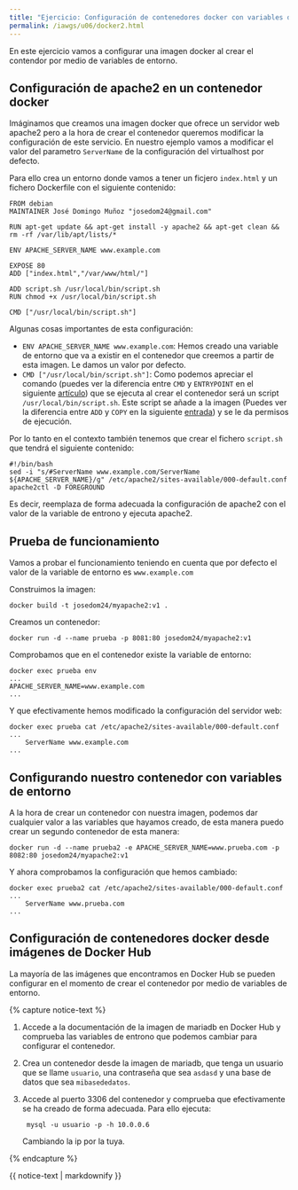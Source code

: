```yaml
---
title: "Ejercicio: Configuración de contenedores docker con variables de entorno"
permalink: /iawgs/u06/docker2.html
---
```


En este ejercicio vamos a configurar una imagen docker al crear el contendor por medio de variables de entorno.

## Configuración de apache2 en un contenedor docker

Imáginamos que creamos una imagen docker que ofrece un servidor web apache2 pero a la hora de crear el contenedor queremos modificar la configuración de este servicio. En nuestro ejemplo vamos a modificar el valor del parametro `ServerName` de la configuración del virtualhost por defecto.

Para ello crea un entorno donde vamos a tener un ficjero `index.html` y un fichero Dockerfile con el siguiente contenido:

    FROM debian
    MAINTAINER José Domingo Muñoz "josedom24@gmail.com"

    RUN apt-get update && apt-get install -y apache2 && apt-get clean && rm -rf /var/lib/apt/lists/*

    ENV APACHE_SERVER_NAME www.example.com

    EXPOSE 80
    ADD ["index.html","/var/www/html/"]

    ADD script.sh /usr/local/bin/script.sh
    RUN chmod +x /usr/local/bin/script.sh

    CMD ["/usr/local/bin/script.sh"]

Algunas cosas importantes de esta configuración:

* `ENV APACHE_SERVER_NAME www.example.com`: Hemos creado una variable de entorno que va a existir en el contenedor que creemos a partir de esta imagen. Le damos un valor por defecto.
* `CMD ["/usr/local/bin/script.sh"]`: Como podemos apreciar el comando (puedes ver la diferencia entre `CMD` y `ENTRYPOINT` en el siguiente [artículo](https://www.ctl.io/developers/blog/post/dockerfile-entrypoint-vs-cmd/)) que se ejecuta al crear el contenedor será un script `/usr/local/bin/script.sh`. Este script se añade a la imagen (Puedes ver la diferencia entre `ADD` y `COPY` en la siguiente [entrada](https://stackoverflow.com/questions/24958140/what-is-the-difference-between-the-copy-and-add-commands-in-a-dockerfile)) y se le da permisos de ejecución.

Por lo tanto en el contexto también tenemos que crear el fichero `script.sh` que tendrá el siguiente contenido:

    #!/bin/bash
    sed -i "s/#ServerName www.example.com/ServerName ${APACHE_SERVER_NAME}/g" /etc/apache2/sites-available/000-default.conf
    apache2ctl -D FOREGROUND

Es decir, reemplaza de forma adecuada la configuración de apache2 con el valor de la variable de entrono y ejecuta apache2.

## Prueba de funcionamiento

Vamos a probar el funcionamiento teniendo en cuenta que por defecto el valor de la variable de entorno es `www.example.com`

Construimos la imagen:

    docker build -t josedom24/myapache2:v1 .

Creamos un contenedor:

    docker run -d --name prueba -p 8081:80 josedom24/myapache2:v1

Comprobamos que en el contenedor existe la variable de entorno:

    docker exec prueba env
    ...
    APACHE_SERVER_NAME=www.example.com
    ...

Y que efectivamente hemos modificado la configuración del servidor web:

    docker exec prueba cat /etc/apache2/sites-available/000-default.conf
    ...
    	ServerName www.example.com
	...

## Configurando nuestro contenedor con variables de entorno

A la hora de crear un contenedor con nuestra imagen, podemos dar cualquier valor a las variables que hayamos creado, de esta manera puedo crear un segundo contenedor de esta manera:

    docker run -d --name prueba2 -e APACHE_SERVER_NAME=www.prueba.com -p 8082:80 josedom24/myapache2:v1

Y ahora comprobamos la configuración que hemos cambiado:

    docker exec prueba2 cat /etc/apache2/sites-available/000-default.conf
    ...
    	ServerName www.prueba.com
	...

## Configuración de contenedores docker desde imágenes de Docker Hub

La mayoría de las imágenes que encontramos en Docker Hub se pueden configurar en el momento de crear el contenedor por medio de variables de entorno. 

{% capture notice-text %}
1. Accede a la documentación de la imagen de mariadb en Docker Hub y comprueba las variables de entrono que podemos cambiar para configurar el contenedor.
2. Crea un contenedor desde la imagen de mariadb, que tenga un usuario que se llame `usuario`, una contraseña que sea `asdasd` y una base de datos que sea `mibasededatos`.
3. Accede al puerto 3306 del contenedor y comprueba que efectivamente se ha creado de forma adecuada. Para ello ejecuta:

        mysql -u usuario -p -h 10.0.0.6

    Cambiando la ip por la tuya.

{% endcapture %}<div class="notice--info">{{ notice-text | markdownify }}</div>




